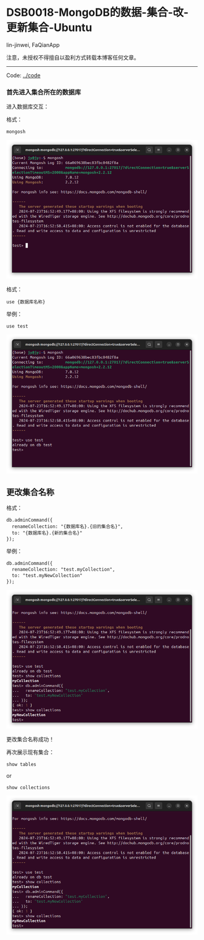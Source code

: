 # DSB0018-MongoDB的数据-集合-改-更新集合-Ubuntu
lin-jinwei, FaQianApp

注意，未授权不得擅自以盈利方式转载本博客任何文章。

---

Code: [../code](../code)

### 首先进入集合所在的数据库

进入数据库交互：

格式：
```mongodb
mongosh
```

![alt text](image-272.png)

格式：
```mongodb
use {数据库名称}
```

举例：
```mongodb
use test
```

![alt text](image-273.png)

## 更改集合名称

格式：
```mongodb
db.adminCommand({ 
  renameCollection: "{数据库名}.{旧的集合名}", 
  to: "{数据库名}.{新的集合名}" 
});
```

举例：
```mongodb
db.adminCommand({ 
  renameCollection: "test.myCollection", 
  to: "test.myNewCollection" 
});
```
![alt text](image-275.png)

更改集合名称成功！

再次展示现有集合：

```mongodb
show tables
```
or

```mongodb
show collections
```

![alt text](image-275.png)



